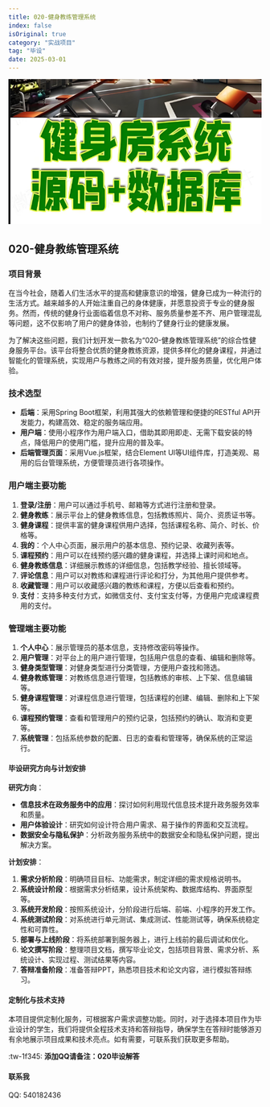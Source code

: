 ```yaml
---
title: 020-健身教练管理系统
index: false
isOriginal: true
category: "实战项目"
tag: "毕设"
date: 2025-03-01
---
```


![](./020.png)

## 020-健身教练管理系统
### 项目背景

在当今社会，随着人们生活水平的提高和健康意识的增强，健身已成为一种流行的生活方式。越来越多的人开始注重自己的身体健康，并愿意投资于专业的健身服务。然而，传统的健身行业面临着信息不对称、服务质量参差不齐、用户管理混乱等问题，这不仅影响了用户的健身体验，也制约了健身行业的健康发展。

为了解决这些问题，我们计划开发一款名为“020-健身教练管理系统”的综合性健身服务平台。该平台将整合优质的健身教练资源，提供多样化的健身课程，并通过智能化的管理系统，实现用户与教练之间的有效对接，提升服务质量，优化用户体验。

### 技术选型

- **后端**：采用Spring Boot框架，利用其强大的依赖管理和便捷的RESTful API开发能力，构建高效、稳定的服务端应用。
- **用户端**：使用小程序作为用户端入口，借助其即用即走、无需下载安装的特点，降低用户的使用门槛，提升应用的普及率。
- **后端管理页面**：采用Vue.js框架，结合Element UI等UI组件库，打造美观、易用的后台管理系统，方便管理员进行各项操作。

### 用户端主要功能

1. **登录/注册**：用户可以通过手机号、邮箱等方式进行注册和登录。
2. **健身教练**：展示平台上的健身教练信息，包括教练照片、简介、资质证书等。
3. **健身课程**：提供丰富的健身课程供用户选择，包括课程名称、简介、时长、价格等。
4. **我的**：个人中心页面，展示用户的基本信息、预约记录、收藏列表等。
5. **课程预约**：用户可以在线预约感兴趣的健身课程，并选择上课时间和地点。
6. **健身教练信息**：详细展示教练的详细信息，包括教学经验、擅长领域等。
7. **评论信息**：用户可以对教练和课程进行评论和打分，为其他用户提供参考。
8. **收藏管理**：用户可以收藏感兴趣的教练和课程，方便以后查看和预约。
9. **支付**：支持多种支付方式，如微信支付、支付宝支付等，方便用户完成课程费用的支付。

### 管理端主要功能

1. **个人中心**：展示管理员的基本信息，支持修改密码等操作。
2. **用户管理**：对平台上的用户进行管理，包括用户信息的查看、编辑和删除等。
3. **健身类型管理**：对健身类型进行分类管理，方便用户查找和筛选。
4. **健身教练管理**：对教练信息进行管理，包括教练的审核、上下架、信息编辑等。
5. **健身课程管理**：对课程信息进行管理，包括课程的创建、编辑、删除和上下架等。
6. **课程预约管理**：查看和管理用户的预约记录，包括预约的确认、取消和变更等。
7. **系统管理**：包括系统参数的配置、日志的查看和管理等，确保系统的正常运行。

#### 毕设研究方向与计划安排

**研究方向**：
- **信息技术在政务服务中的应用**：探讨如何利用现代信息技术提升政务服务效率和质量。
- **用户体验设计**：研究如何设计符合用户需求、易于操作的界面和交互流程。
- **数据安全与隐私保护**：分析政务服务系统中的数据安全和隐私保护问题，提出解决方案。

**计划安排**：
1. **需求分析阶段**：明确项目目标、功能需求，制定详细的需求规格说明书。
2. **系统设计阶段**：根据需求分析结果，设计系统架构、数据库结构、界面原型等。
3. **系统开发阶段**：按照系统设计，分阶段进行后端、前端、小程序的开发工作。
4. **系统测试阶段**：对系统进行单元测试、集成测试、性能测试等，确保系统稳定性和可靠性。
5. **部署与上线阶段**：将系统部署到服务器上，进行上线前的最后调试和优化。
6. **论文撰写阶段**：整理项目文档，撰写毕业论文，包括项目背景、需求分析、系统设计、实现过程、测试结果等内容。
7. **答辩准备阶段**：准备答辩PPT，熟悉项目技术和论文内容，进行模拟答辩练习。

#### 定制化与技术支持

本项目提供定制化服务，可根据客户需求调整功能。同时，对于选择本项目作为毕业设计的学生，我们将提供全程技术支持和答辩指导，确保学生在答辩时能够游刃有余地展示项目成果和技术亮点。如有需要，可联系我们获取更多帮助。

:tw-1f345: **添加QQ请备注：020毕设解答**

#### 联系我
QQ: 540182436

